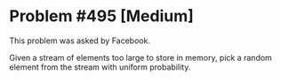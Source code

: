 # Problem #495 [Medium]

This problem was asked by Facebook.

Given a stream of elements too large to store in memory, pick a random element from the stream with uniform probability.